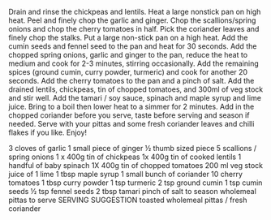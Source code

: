 Drain and rinse the chickpeas and lentils.
Heat a large nonstick pan on high heat.
Peel and finely chop the garlic and ginger. Chop the scallions/spring onions and chop the cherry tomatoes in half. Pick the coriander leaves and finely chop the stalks.
Put a large non-stick pan on a high heat. Add the cumin seeds and fennel seed to the pan and heat for 30 seconds.
Add the chopped spring onions, garlic and ginger to the pan, reduce the heat to medium and cook for 2-3 minutes, stirring occasionally. Add the remaining spices (ground cumin, curry powder, turmeric) and cook for another 20 seconds.
Add the cherry tomatoes to the pan and a pinch of salt.
Add the drained lentils, chickpeas, tin of chopped tomatoes, and 300ml of veg stock and stir well.
Add the tamari / soy sauce, spinach and maple syrup and lime juice. Bring to a boil then lower heat to a simmer for 2 minutes. Add in the chopped coriander before you serve, taste before serving and season if needed.
Serve with your pittas and some fresh coriander leaves and chilli flakes if you like. Enjoy!

3 cloves of garlic
1 small piece of ginger ½ thumb sized piece
5 scallions / spring onions
1 x 400g tin of chickpeas
1x 400g tin of cooked lentils
1 handful of baby spinach
1X 400g tin of chopped tomatoes
200 ml veg stock
juice of 1 lime
1 tbsp maple syrup
1 small bunch of coriander
10 cherry tomatoes
1 tbsp curry powder
1 tsp turmeric
2 tsp ground cumin
1 tsp cumin seeds
½ tsp fennel seeds
2 tbsp tamari
pinch of salt to season
wholemeal pittas to serve
SERVING SUGGESTION
toasted wholemeal pittas / fresh coriander